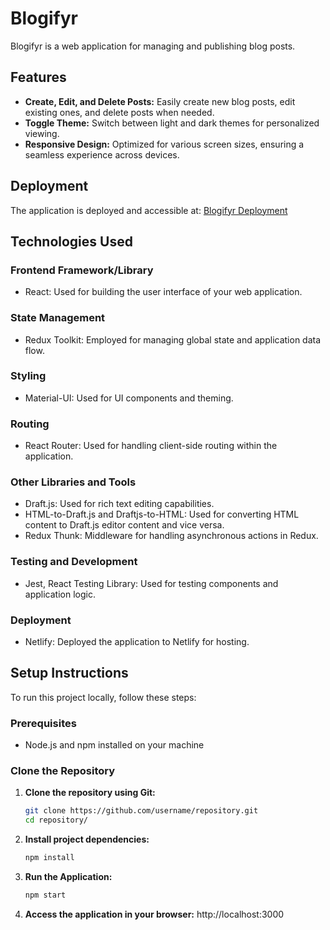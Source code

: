 # Blogifyr

Blogifyr is a web application for managing and publishing blog posts.

## Features

- **Create, Edit, and Delete Posts:** Easily create new blog posts, edit existing ones, and delete posts when needed.
- **Toggle Theme:** Switch between light and dark themes for personalized viewing.
- **Responsive Design:** Optimized for various screen sizes, ensuring a seamless experience across devices.

## Deployment

The application is deployed and accessible at: [Blogifyr Deployment](https://blogifyr.netlify.app/)

## Technologies Used

### Frontend Framework/Library

- React: Used for building the user interface of your web application.

### State Management

- Redux Toolkit: Employed for managing global state and application data flow.

### Styling

- Material-UI: Used for UI components and theming.

### Routing

- React Router: Used for handling client-side routing within the application.

### Other Libraries and Tools

- Draft.js: Used for rich text editing capabilities.
- HTML-to-Draft.js and Draftjs-to-HTML: Used for converting HTML content to Draft.js editor content and vice versa.
- Redux Thunk: Middleware for handling asynchronous actions in Redux.

### Testing and Development

- Jest, React Testing Library: Used for testing components and application logic.

### Deployment

- Netlify: Deployed the application to Netlify for hosting.

## Setup Instructions

To run this project locally, follow these steps:

### Prerequisites

- Node.js and npm installed on your machine

### Clone the Repository

1. **Clone the repository using Git:**

   ```bash
   git clone https://github.com/username/repository.git
   cd repository/
2. **Install project dependencies:**
   ```bash
   npm install
3. **Run the Application:**
   ```bash
   npm start
4. **Access the application in your browser:**
   http://localhost:3000
   

